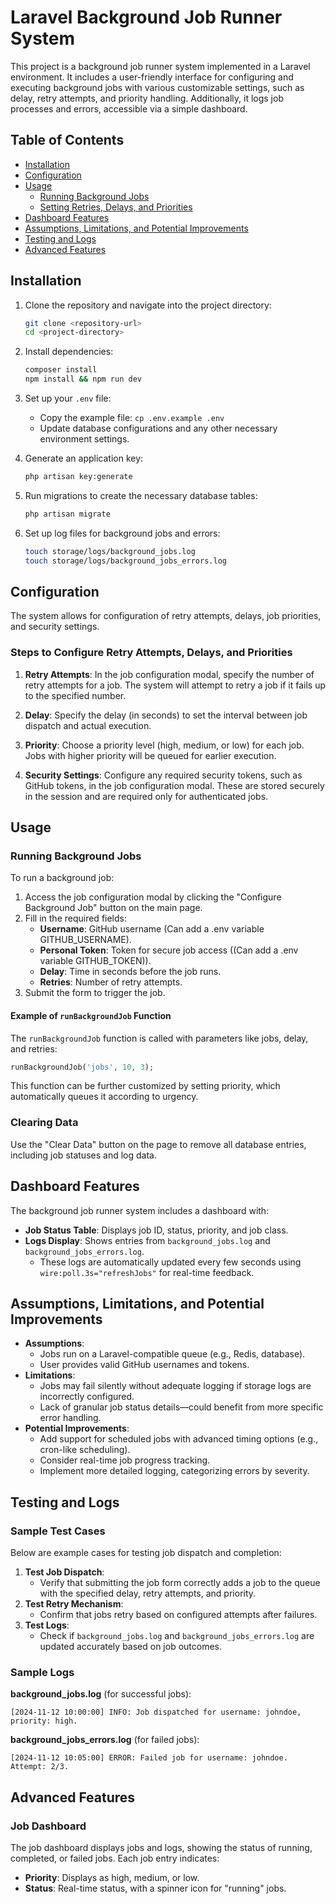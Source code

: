 # Laravel Background Job Runner System

This project is a background job runner system implemented in a Laravel environment. It includes a user-friendly interface for configuring and executing background jobs with various customizable settings, such as delay, retry attempts, and priority handling. Additionally, it logs job processes and errors, accessible via a simple dashboard.

## Table of Contents
- [Installation](#installation)
- [Configuration](#configuration)
- [Usage](#usage)
  - [Running Background Jobs](#running-background-jobs)
  - [Setting Retries, Delays, and Priorities](#setting-retries-delays-and-priorities)
- [Dashboard Features](#dashboard-features)
- [Assumptions, Limitations, and Potential Improvements](#assumptions-limitations-and-potential-improvements)
- [Testing and Logs](#testing-and-logs)
- [Advanced Features](#advanced-features)

## Installation

1. Clone the repository and navigate into the project directory:
   ```bash
   git clone <repository-url>
   cd <project-directory>
   ```

2. Install dependencies:
   ```bash
   composer install
   npm install && npm run dev
   ```

3. Set up your `.env` file:
   - Copy the example file: `cp .env.example .env`
   - Update database configurations and any other necessary environment settings.

4. Generate an application key:
   ```bash
   php artisan key:generate
   ```

5. Run migrations to create the necessary database tables:
   ```bash
   php artisan migrate
   ```

6. Set up log files for background jobs and errors:
   ```bash
   touch storage/logs/background_jobs.log
   touch storage/logs/background_jobs_errors.log
   ```

## Configuration

The system allows for configuration of retry attempts, delays, job priorities, and security settings.

### Steps to Configure Retry Attempts, Delays, and Priorities

1. **Retry Attempts**: In the job configuration modal, specify the number of retry attempts for a job. The system will attempt to retry a job if it fails up to the specified number.

2. **Delay**: Specify the delay (in seconds) to set the interval between job dispatch and actual execution.

3. **Priority**: Choose a priority level (high, medium, or low) for each job. Jobs with higher priority will be queued for earlier execution.

4. **Security Settings**: Configure any required security tokens, such as GitHub tokens, in the job configuration modal. These are stored securely in the session and are required only for authenticated jobs.

## Usage

### Running Background Jobs

To run a background job:
1. Access the job configuration modal by clicking the "Configure Background Job" button on the main page.
2. Fill in the required fields:
   - **Username**: GitHub username (Can add a .env variable GITHUB_USERNAME).
   - **Personal Token**: Token for secure job access ((Can add a .env variable GITHUB_TOKEN)).
   - **Delay**: Time in seconds before the job runs.
   - **Retries**: Number of retry attempts.
3. Submit the form to trigger the job.

#### Example of `runBackgroundJob` Function

The `runBackgroundJob` function is called with parameters like jobs, delay, and retries:
```php
runBackgroundJob('jobs', 10, 3);
```

This function can be further customized by setting priority, which automatically queues it according to urgency.

### Clearing Data

Use the "Clear Data" button on the page to remove all database entries, including job statuses and log data.

## Dashboard Features

The background job runner system includes a dashboard with:
- **Job Status Table**: Displays job ID, status, priority, and job class.
- **Logs Display**: Shows entries from `background_jobs.log` and `background_jobs_errors.log`.
  - These logs are automatically updated every few seconds using `wire:poll.3s="refreshJobs"` for real-time feedback.

## Assumptions, Limitations, and Potential Improvements

- **Assumptions**:
  - Jobs run on a Laravel-compatible queue (e.g., Redis, database).
  - User provides valid GitHub usernames and tokens.
- **Limitations**:
  - Jobs may fail silently without adequate logging if storage logs are incorrectly configured.
  - Lack of granular job status details—could benefit from more specific error handling.
- **Potential Improvements**:
  - Add support for scheduled jobs with advanced timing options (e.g., cron-like scheduling).
  - Consider real-time job progress tracking.
  - Implement more detailed logging, categorizing errors by severity.

## Testing and Logs

### Sample Test Cases

Below are example cases for testing job dispatch and completion:

1. **Test Job Dispatch**:
   - Verify that submitting the job form correctly adds a job to the queue with the specified delay, retry attempts, and priority.
2. **Test Retry Mechanism**:
   - Confirm that jobs retry based on configured attempts after failures.
3. **Test Logs**:
   - Check if `background_jobs.log` and `background_jobs_errors.log` are updated accurately based on job outcomes.

### Sample Logs

**background_jobs.log** (for successful jobs):
```
[2024-11-12 10:00:00] INFO: Job dispatched for username: johndoe, priority: high.
```

**background_jobs_errors.log** (for failed jobs):
```
[2024-11-12 10:05:00] ERROR: Failed job for username: johndoe. Attempt: 2/3.
```

## Advanced Features

### Job Dashboard

The job dashboard displays jobs and logs, showing the status of running, completed, or failed jobs. Each job entry indicates:
- **Priority**: Displays as high, medium, or low.
- **Status**: Real-time status, with a spinner icon for "running" jobs.

